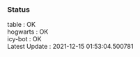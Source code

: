 ### Status


table : OK  
hogwarts : OK  
icy-bot : OK  
Latest Update : 2021-12-15 01:53:04.500781
